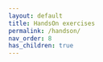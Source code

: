 ```yaml
---
layout: default
title: HandsOn exercises
permalink: /handson/
nav_order: 8
has_children: true
---
```

